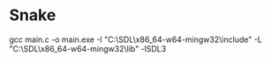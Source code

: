 # Snake

gcc main.c -o main.exe -I "C:\SDL\x86_64-w64-mingw32\include" -L "C:\SDL\x86_64-w64-mingw32\lib" -lSDL3